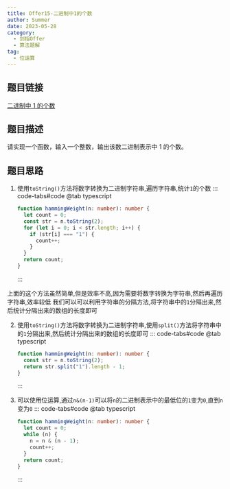 ```yaml
---
title: Offer15-二进制中1的个数
author: Summer
date: 2023-05-28
category:
  - 剑指Offer
  - 算法题解
tag:
  - 位运算
---
```


## 题目链接

[二进制中 1 的个数](https://leetcode-cn.com/problems/er-jin-zhi-zhong-1de-ge-shu-lcof/)

## 题目描述

请实现一个函数，输入一个整数，输出该数二进制表示中 1 的个数。

## 题目思路

1. 使用`toString()`方法将数字转换为二进制字符串,遍历字符串,统计`1`的个数
   ::: code-tabs#code
   @tab typescript

   ```typescript
   function hammingWeight(n: number): number {
     let count = 0;
     const str = n.toString(2);
     for (let i = 0; i < str.length; i++) {
       if (str[i] === "1") {
         count++;
       }
     }
     return count;
   }
   ```

   :::

上面的这个方法虽然简单,但是效率不高,因为需要将数字转换为字符串,然后再遍历字符串,效率较低
我们可以可以利用字符串的分隔方法,将字符串中的`1`分隔出来,然后统计分隔出来的数组的长度即可

2. 使用`toString()`方法将数字转换为二进制字符串,使用`split()`方法将字符串中的`1`分隔出来,然后统计分隔出来的数组的长度即可
   ::: code-tabs#code
   @tab typescript

   ```typescript
   function hammingWeight(n: number): number {
     const str = n.toString(2);
     return str.split("1").length - 1;
   }
   ```

   :::

3. 可以使用位运算,通过`n&(n-1)`可以将`n`的二进制表示中的最低位的`1`变为`0`,直到`n`变为`0`
   ::: code-tabs#code
   @tab typescript

   ```typescript
   function hammingWeight(n: number): number {
     let count = 0;
     while (n) {
       n = n & (n - 1);
       count++;
     }
     return count;
   }
   ```
   :::
